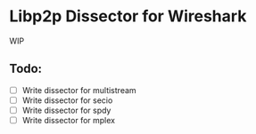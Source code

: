 # Libp2p Dissector for Wireshark

WIP

## Todo:
 - [ ] Write dissector for multistream
 - [ ] Write dissector for secio
 - [ ] Write dissector for spdy
 - [ ] Write dissector for mplex
